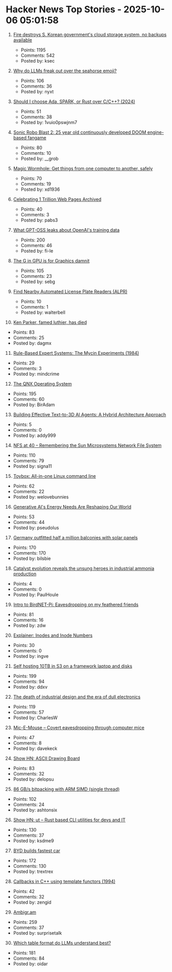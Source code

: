 # Hacker News Top Stories - 2025-10-06 05:01:58

1. [Fire destroys S. Korean government's cloud storage system, no backups available](https://koreajoongangdaily.joins.com/news/2025-10-01/national/socialAffairs/NIRS-fire-destroys-governments-cloud-storage-system-no-backups-available/2412936)
   - Points: 1195
   - Comments: 542
   - Posted by: ksec

2. [Why do LLMs freak out over the seahorse emoji?](https://vgel.me/posts/seahorse/)
   - Points: 106
   - Comments: 36
   - Posted by: nyxt

3. [Should I choose Ada, SPARK, or Rust over C/C++? (2024)](https://blog.adacore.com/should-i-choose-ada-spark-or-rust-over-c-c)
   - Points: 51
   - Comments: 38
   - Posted by: 1vuio0pswjnm7

4. [Sonic Robo Blast 2: 25 year old continuously developed DOOM engine-based fangame](https://www.srb2.org/)
   - Points: 80
   - Comments: 10
   - Posted by: __grob

5. [Magic Wormhole: Get things from one computer to another, safely](https://magic-wormhole.readthedocs.io/en/latest/welcome.html)
   - Points: 70
   - Comments: 19
   - Posted by: xd1936

6. [Celebrating 1 Trillion Web Pages Archived](https://blog.archive.org/trillion/)
   - Points: 40
   - Comments: 3
   - Posted by: pabs3

7. [What GPT-OSS leaks about OpenAI's training data](https://fi-le.net/oss/)
   - Points: 200
   - Comments: 46
   - Posted by: fi-le

8. [The G in GPU is for Graphics damnit](https://ut21.github.io/blog/triton.html)
   - Points: 105
   - Comments: 23
   - Posted by: sebg

9. [Find Nearby Automated License Plate Readers (ALPR)](https://deflock.me/)
   - Points: 10
   - Comments: 1
   - Posted by: walterbell

10. [Ken Parker, famed luthier, has died](https://kenparkerarchtops.com)
   - Points: 83
   - Comments: 25
   - Posted by: dagmx

11. [Rule-Based Expert Systems: The Mycin Experiments (1984)](https://www.shortliffe.net/Buchanan-Shortliffe-1984/MYCIN%20Book.htm)
   - Points: 29
   - Comments: 3
   - Posted by: mindcrime

12. [The QNX Operating System](https://www.abortretry.fail/p/the-qnx-operating-system)
   - Points: 195
   - Comments: 60
   - Posted by: BirAdam

13. [Building Effective Text-to-3D AI Agents: A Hybrid Architecture Approach](https://www.addy.rocks/blog/text-to-3d-agent-hybrid-architecture)
   - Points: 5
   - Comments: 0
   - Posted by: addy999

14. [NFS at 40 – Remembering the Sun Microsystems Network File System](https://nfs40.online/)
   - Points: 110
   - Comments: 79
   - Posted by: signa11

15. [Toybox: All-in-one Linux command line](https://github.com/landley/toybox)
   - Points: 62
   - Comments: 22
   - Posted by: welovebunnies

16. [Generative AI's Energy Needs Are Reshaping Our World](https://spectrum.ieee.org/ai-energy-use)
   - Points: 53
   - Comments: 44
   - Posted by: pseudolus

17. [Germany outfitted half a million balconies with solar panels](https://grist.org/buildings/how-germany-outfitted-half-a-million-balconies-with-solar-panels/)
   - Points: 170
   - Comments: 170
   - Posted by: bilsbie

18. [Catalyst evolution reveals the unsung heroes in industrial ammonia production](https://phys.org/news/2025-09-catalyst-evolution-reveals-unsung-heroes.html)
   - Points: 4
   - Comments: 0
   - Posted by: PaulHoule

19. [Intro to BirdNET-Pi: Eavesdropping on my feathered friends](https://hannahilea.com/blog/birdnet-intro/)
   - Points: 81
   - Comments: 16
   - Posted by: zdw

20. [Explainer: Inodes and Inode Numbers](https://eclecticlight.co/2025/10/04/explainer-inodes-and-inode-numbers/)
   - Points: 30
   - Comments: 0
   - Posted by: ingve

21. [Self hosting 10TB in S3 on a framework laptop and disks](https://jamesoclaire.com/2025/10/05/self-hosting-10tb-in-s3-on-a-framework-laptop-disks/)
   - Points: 199
   - Comments: 94
   - Posted by: ddxv

22. [The death of industrial design and the era of dull electronics](https://hackaday.com/2025/07/23/the-death-of-industrial-design-and-the-era-of-dull-electronics/)
   - Points: 119
   - Comments: 57
   - Posted by: CharlesW

23. [Mic-E-Mouse – Covert eavesdropping through computer mice](https://sites.google.com/view/mic-e-mouse)
   - Points: 47
   - Comments: 8
   - Posted by: davekeck

24. [Show HN: ASCII Drawing Board](https://www.delopsu.com/draw.html)
   - Points: 83
   - Comments: 32
   - Posted by: delopsu

25. [86 GB/s bitpacking with ARM SIMD (single thread)](https://github.com/ashtonsix/perf-portfolio/tree/main/bytepack)
   - Points: 102
   - Comments: 24
   - Posted by: ashtonsix

26. [Show HN: ut – Rust based CLI utilities for devs and IT](https://github.com/ksdme/ut)
   - Points: 130
   - Comments: 37
   - Posted by: ksdme9

27. [BYD builds fastest car](https://www.autotrader.co.uk/content/news/byd-builds-world-s-fastest-car)
   - Points: 172
   - Comments: 130
   - Posted by: trextrex

28. [Callbacks in C++ using template functors (1994)](http://www.tutok.sk/fastgl/callback.html)
   - Points: 42
   - Comments: 32
   - Posted by: zengid

29. [Ambigr.am](https://ambigr.am/hall-of-fame)
   - Points: 259
   - Comments: 37
   - Posted by: surprisetalk

30. [Which table format do LLMs understand best?](https://www.improvingagents.com/blog/best-input-data-format-for-llms)
   - Points: 181
   - Comments: 84
   - Posted by: oidar

